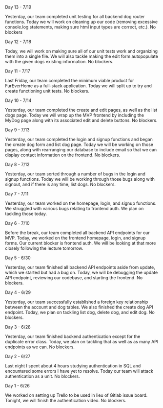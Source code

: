 Day 13 - 7/19

Yesterday, our team completed unit testing for all backend dog router functions. Today we will work on cleaning up our code (removing excessive console.log statements, making sure html input types are correct, etc.). No blockers

Day 12 - 7/18

Today, we will work on making sure all of our unit tests work and organizing them into a single file. We will also tackle making the edit form autopopulate with the given dogs existing information. No blockers.

Day 11 - 7/17

Last Friday, our team completed the minimum viable product for FurEverHome as a full-stack application. Today we will split up to try and create functioning unit tests. No blockers.

Day 10 - 7/14

Yesterday, our team completed the create and edit pages, as well as the list dogs page. Today we will wrap up the MVP frontend by including the MyDog page along with its associated edit and delete buttons. No blockers.

Day 9 - 7/13

Yesterday, our team completed the login and signup functions and began the create dog form and list dog page. Today we will be working on those pages, along with rearranging our database to include email so that we can display contact information on the frontend. No blockers.

Day 8 - 7/12

Yesterday, our team sorted through a number of bugs in the login and signup functions. Today we will be working through those bugs along with signout, and if there is any time, list dogs. No blockers.

Day 7 - 7/11

Yesterday, our team worked on the homepage, login, and signup functions. We struggled with various bugs relating to frontend auth. We plan on tackling those today.

Day 6 - 7/10

Before the break, our team completed all backend API endpoints for our MVP. Today, we worked on the frontend homepage, login, and signup forms. Our current blocker is frontend auth. We will be looking at that more closely following the lecture tomorrow.

Day 5 - 6/30

Yesterday, our team finished all backend API endpoints aside from update, which we started but had a bug on. Today, we will be debugging the update API endpoint, reviewing our codebase, and starting the frontend. No blockers.

Day 4 - 6/29

Yesterday, our team successfully established a foreign key relationship between the account and dog tables. We also finished the create dog API endpoint. Today, we plan on tackling list dog, delete dog, and edit dog. No blockers.

Day 3 - 6/28

Yesterday, our team finished backend authentication except for the duplicate error class. Today, we plan on tackling that as well as as many API endpoints as we can. No blockers.

Day 2 - 6/27

Last night I spent about 4 hours studying authentication in SQL and encountered some errors I have yet to resolve. Today our team will attack authentication as a unit. No blockers.

Day 1 - 6/26

We worked on setting up Trello to be used in lieu of Gitlab issue board. Tonight, we will finish the authentication video. No blockers.
